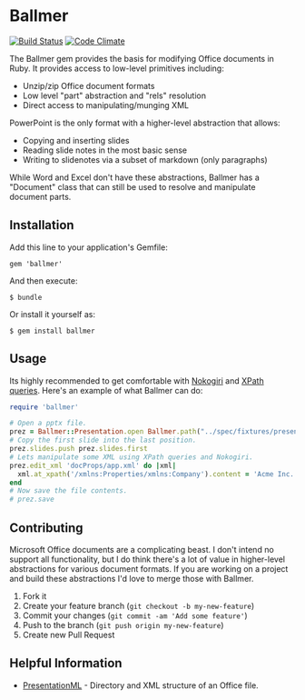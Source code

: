 # Ballmer

[![Build Status](https://travis-ci.org/polleverywhere/ballmer.png?branch=master)](https://travis-ci.org/polleverywhere/ballmer) [![Code Climate](https://codeclimate.com/github/polleverywhere/ballmer/badges/gpa.svg)](https://codeclimate.com/github/polleverywhere/ballmer)

The Ballmer gem provides the basis for modifying Office documents in Ruby. It provides access to low-level primitives including:

* Unzip/zip Office document formats
* Low level "part" abstraction and "rels" resolution
* Direct access to manipulating/munging XML

PowerPoint is the only format with a higher-level abstraction that allows:

* Copying and inserting slides
* Reading slide notes in the most basic sense
* Writing to slidenotes via a subset of markdown (only paragraphs)

While Word and Excel don't have these abstractions, Ballmer has a "Document" class that can still be used to resolve and manipulate document parts.

## Installation

Add this line to your application's Gemfile:

    gem 'ballmer'

And then execute:

    $ bundle

Or install it yourself as:

    $ gem install ballmer

## Usage

Its highly recommended to get comfortable with [Nokogiri](http://nokogiri.org) and [XPath queries](http://nokogiri.org/tutorials/searching_a_xml_html_document.html). Here's an example of what Ballmer can do:

```ruby
require 'ballmer'

# Open a pptx file.
prez = Ballmer::Presentation.open Ballmer.path("../spec/fixtures/presentation3.pptx")
# Copy the first slide into the last position.
prez.slides.push prez.slides.first
# Lets manipulate some XML using XPath queries and Nokogiri.
prez.edit_xml 'docProps/app.xml' do |xml|
  xml.at_xpath('/xmlns:Properties/xmlns:Company').content = 'Acme Inc.'
end
# Now save the file contents.
# prez.save
```

## Contributing

Microsoft Office documents are a complicating beast. I don't intend no support all functionality, but I do think there's a lot of value in higher-level abstractions for various document formats. If you are working on a project and build these abstractions I'd love to merge those with Ballmer.

1. Fork it
2. Create your feature branch (`git checkout -b my-new-feature`)
3. Commit your changes (`git commit -am 'Add some feature'`)
4. Push to the branch (`git push origin my-new-feature`)
5. Create new Pull Request

## Helpful Information

* [PresentationML](http://msdn.microsoft.com/en-us/library/office/gg278335.aspx) - Directory and XML structure of an Office file.
